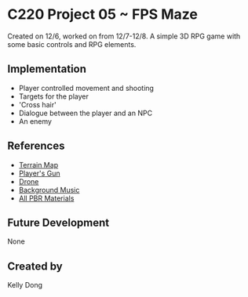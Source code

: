 
# C220 Project 05 ~ FPS Maze
Created on 12/6, worked on from 12/7-12/8. A simple 3D RPG game with some basic controls and RPG elements.

## Implementation
- Player controlled movement and shooting
- Targets for the player
- 'Cross hair'
- Dialogue between the player and an NPC
- An enemy

## References
- [Terrain Map](https://www.patreon.com/posts/blender-export-16916038)
- [Player's Gun](https://kenney.nl/assets/blaster-kit)
- [Drone](https://kenney.nl/assets/space-kit)
- [Background Music](https://pixabay.com/music/solo-guitar-the-beat-of-nature-122841/)
- [All PBR Materials](https://ambientcg.com/)

## Future Development
None

## Created by
Kelly Dong
